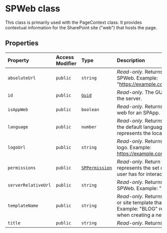 # SPWeb class







This class is primarily used with the PageContext class. It provides contextual information for the SharePoint site ("web") that hosts the page.



## Properties

| Property	   | Access Modifier | Type	| Description|
|:-------------|:----|:-------|:-----------|
|`absoluteUrl`     | `public` | `string` | _Read-only._ Returns the absolute URL for this SPWeb. Example: "https://example.com/sites/PubSite/SubWeb" |
|`id`     | `public` | [`Guid`](../../sp-core-library/class/guid.md) | _Read-only._ The GUID that identifies the SPWeb on the server. |
|`isAppWeb`     | `public` | `boolean` | _Read-only._ Returns true if this SPWeb the container web for an SPApp. |
|`language`     | `public` | `number` | _Read-only._ Returns the locale identifier (LCID) for the default language of the website. Example: 1033 represents the locale identifier for en-US. |
|`logoUrl`     | `public` | `string` | _Read-only._ Returns the absolute URL of the website logo. Example: https://example.com/sites/PubSite/SubWeb/logo.jpg |
|`permissions`     | `public` | [`SPPermission`](../../sp-page-context/class/sppermission.md) | _Read-only._ Return the SPPermission object that represents the set of permissions that the current user has for interacting with the web. |
|`serverRelativeUrl`     | `public` | `string` | _Read-only._ Returns the server-relative URL for this SPWeb. Example: "/sites/PubSite/SubWeb" |
|`templateName`     | `public` | `string` | _Read-only._ Returns the name of the site definition or site template that was used to create the site. Example: "BLOG" represents the Blog template when creating a new site on SharePoint. |
|`title`     | `public` | `string` | _Read-only._ Returns the title of the current SPWeb. |








